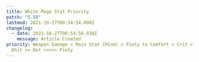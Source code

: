 ```yaml
---
title: White Mage Stat Priority
patch: "5.58"
lastmod: 2021-10-27T00:54:54.098Z
changelog:
  - date: 2021-10-27T00:54:56.938Z
    message: Article Created
priority: Weapon Damage > Main Stat (Mind) > Piety to Comfort > Crit > SpS =
  Dhit >= Det >>>>> Piety
---
```

